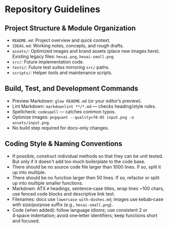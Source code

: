 # Repository Guidelines

## Project Structure & Module Organization

- `README.md`: Project overview and quick context.
- `IDEAS.md`: Working notes, concepts, and rough drafts.
- `assets/`: Optimized images and brand assets (place new images here). Existing
  legacy files: `hexai.png`, `hexai-small.png`.
- `src/`: Future implementation code.
- `tests/`: Future test suites mirroring `src/` paths.
- `scripts/`: Helper tools and maintenance scripts.

## Build, Test, and Development Commands

- Preview Markdown: `glow README.md` (or your editor’s preview).
- Lint Markdown: `markdownlint **/*.md` — checks heading/style rules.
- Spellcheck: `codespell` — catches common typos.
- Optimize images: `pngquant --quality=70-85 input.png -o assets/input.png`.
- No build step required for docs-only changes.

## Coding Style & Naming Conventions

- If possible, construct individual methods so that they can be unit tested. But only if it doesn't add too much boilerplate to the code base.
- There should be no source code file larger than 1000 lines. If so, split it up into multiple.
- There should be no function larger then 50 lines. If so, refactor or split up into multiple smaller functions.
- Markdown: ATX `#` headings, sentence‑case titles, wrap lines ~100 chars,
  use fenced code blocks and descriptive link text.
- Filenames: docs use `lowercase-with-dashes.md`; images use kebab‑case with
  size/purpose suffix (e.g., `hexai-small.png`).
- Code (when added): follow language idioms; use consistent 2 or 4‑space
  indentation; avoid one‑letter identifiers; keep functions short and focused.
